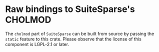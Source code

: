# Raw bindings to SuiteSparse's CHOLMOD

The `cholmod` part of `SuiteSparse` can be built from source by passing the `static` feature to this crate. Please observe that the license of this component is LGPL-2.1 or later.
